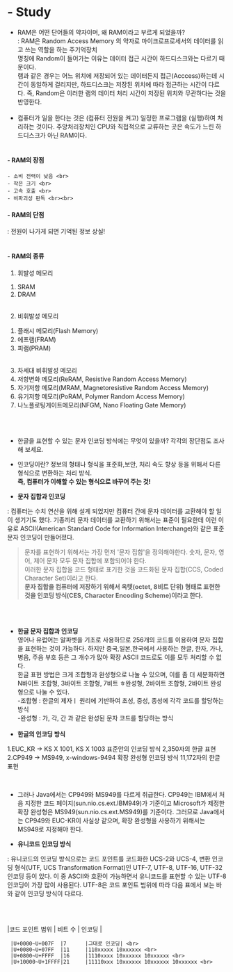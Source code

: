 # - Study

* RAM은 어떤 단어들의 약자이며, 왜 RAM이라고 부르게 되었을까? <br>
: RAM은 Random Access Memory 의 약자로 마이크로프로세서의 데이터를 읽고 쓰는 역할을 하는 주기억장치 <br>
명칭에 Random이 들어가는 이유는 데이터 접근 시간이 하드디스크와는 다르기 때문이다.<br>
램과 같은 경우는 어느 위치에 저장되어 있는 데이터든지 접근(Acccess)하는데 시간이 동일하게 걸리지만, 하드디스크는 저장된 위치에 따라 접근하는 시간이 다르다. 즉, Random은 이러한 램의 데이터 처리 시간이 저장된 위치와 무관하다는 것을 반영한다. <br><br>
* 컴퓨터가 일을 한다는 것은 (컴퓨터 전원을 켜고) 일정한 프로그램을 (실행)하여 처리하는 것이다. 주앙처리장치인 CPU와 직접적으로 교류하는 곳은 속도가 느린 하드디스크가 아닌 RAM이다. <br><br>

#### - RAM의 장점

	- 소비 전력이 낮음 <br>
	- 작은 크기 <br>
	- 고속 호출 <br>
	- 비파괴성 판독 <br><br>

#### - RAM의 단점

: 전원이 나가게 되면 기억된 정보 상실! <br><br>

#### - RAM의 종류

1. 휘발성 메모리 <br>
1) SRAM <br>
2) DRAM <br><br>

2. 비휘발성 메모리 <br>
1) 플래시 메모리(Flash Memory) <br>
2) 에프램(FRAM) <br>
3) 피램(PRAM) <br><br>

3. 차세대 비휘발성 메모리 <br>
1. 저항변화 메모리(ReRAM, Resistive Random Access Memory) <br>
2. 자기저항 메모리(MRAM, Magnetoresistive Random Access Memory) <br>
3. 유기저항 메모리(PoRAM, Polymer Random Access Memory) <br>
4. 나노플로팅게이트메모리(NFGM, Nano Floating Gate Memory) 


<br><br>

* 한글을 표현할 수 있는 문자 인코딩 방식에는 무엇이 있을까? 각각의 장단점도 조사해 보세요. <br>

* 인코딩이란? 정보의 형태나 형식을 표준화,보안, 처리 속도 향상 등을 위해서 다른 형식으로 변환하는 처리 방식. <br>
**즉, 컴퓨터가 이해할 수 있는 형식으로 바꾸어 주는 것!**<br>

* **문자 집합과 인코딩**

: 컴퓨터는 수치 연산을 위해 설계 되었지만 컴퓨터 간에 문자 데이터를 교환해야 할 일이 생기기도 했다. 기종끼리 문자 데이터를 교환하기 위해서는 표준이 필요한데 이런 이유로 ASCII(American Standard Code for Information Interchange)와 같은 표준 문자 인코딩이 만들어졌다. <br>
> 문자를 표현하기 위해서는 가장 먼저 '문자 집합'을 정의해야한다. 숫자, 문자, 영어, 제어 문자 모두 문자 집합에 포함되어야 한다. <br>
> 이러한 문자 집합을 코드 형태로 표기한 것을 코드화된 문자 집합(CCS, Coded Character Set)이라고 한다. <br>
**문자 집합을 컴퓨터에 저장하기 위해서 옥텟(octet, 8비트 단위) 형태로 표현한 것을 인코딩 방식(CES, Character Encoding Scheme)이라고 한다.** 

<br><br>

* **한글 문자 집합과 인코딩** <br> 영어나 유럽어는 알파벳을 기초로 사용하므로 256개의 코드를 이용하여 문자 집합을 표현하는 것이 가능하다. 하지만 중국,일본,한국에서 사용하는 한글, 한자, 가나, 병음, 주음 부호 등은 그 개수가 많아 확장 ASCII 코드로도 이를 모두 처리할 수 없다. <br>
한글 표현 방법은 크게 조합형과 완성형으로 나눌 수 있으며, 이를 좀 더 세분화하면 N바이트 조합형, 3바이트 조합형, 7비트 ㅎ완성형, 2바이트 조합형, 2바이트 완성형으로 나눌 수 있다. <br> 
-조합형 : 한글의 제자ㅣ 원리에 기반하여 초성, 중성, 종성에 각각 코드를 할당하는 방식 <br>
-완성형 : 가, 각, 간 과 같은 완성된 문자 코드를 할당하는 방식 <br><br>
* **한글의 인코딩 방식**

1.EUC_KR -> KS X 1001, KS X 1003 표준안의 인코딩 방식 2,350자의 한글 표현 <br>
2.CP949 -> MS949, x-windows-9494 확장 완성형 인코딩 방식 11,172자의 한글 표현 

<br>

- 그러나 Java에서는 CP949와 MS949를 다르게 취급한다. CP949는 IBM에서 처음 지정한 코드 페이지(sun.nio.cs.ext.IBM949)가 기준이고 Microsoft가 제정한 확장 완성형은 MS949(sun.nio.cs.ext.MS949)를 기준이다. 그러므로 Java에서는 CP949와 EUC-KR이 사실상 같으며, 확장 완성형을 사용하기 위해서는 MS949로 지정해야 한다. 

* **유니코드 인코딩 방식** <br>

: 유니코드의 인코딩 방식으로는 코드 포인트를 코드화한 UCS-2와 UCS-4, 변환 인코딩 형식(UTF, UCS Transformation Format)인 UTF-7, UTF-8, UTF-16, UTF-32 인코딩 등이 있다. 이 중 ASCII와 호환이 가능하면서 유니코드를 표현할 수 있는 UTF-8 인코딩이 가장 많이 사용된다. UTF-8은 코드 포인트 범위에 따라 다음 표에서 보는 바와 같이 인코딩 방식이 다르다.

 <br><br>
 
|코드 포인트 범위   | 비트 수 | 인코딩 | <br>

     |U+0000~U+007F  |7      |그대로 인코딩| <br>
     |U+0080~U+07FF  |11     |110xxxxx 10xxxxxx <br>
     |U+0800~U+FFFF  |16     |1110xxxx 10xxxxxx 10xxxxxx <br>
     |U+10000~U+1FFFF|21     |11110xxx 10xxxxxx 10xxxxxx 10xxxxxx <br>


